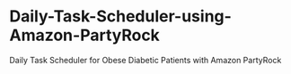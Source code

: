# Daily-Task-Scheduler-using-Amazon-PartyRock
Daily Task Scheduler for Obese Diabetic Patients with Amazon PartyRock
